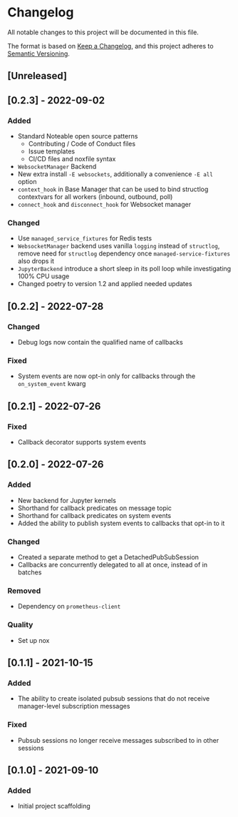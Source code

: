 # Changelog
All notable changes to this project will be documented in this file.

The format is based on [Keep a Changelog](https://keepachangelog.com/en/1.0.0/),
and this project adheres to [Semantic Versioning](https://semver.org/spec/v2.0.0.html).

## [Unreleased]

## [0.2.3] - 2022-09-02
### Added
- Standard Noteable open source patterns
  - Contributing / Code of Conduct files
  - Issue templates
  - CI/CD files and noxfile syntax
- `WebsocketManager` Backend
- New extra install `-E websockets`, additionally a convenience `-E all` option
- `context_hook` in Base Manager that can be used to bind structlog contextvars for all workers (inbound, outbound, poll)
- `connect_hook` and `disconnect_hook` for Websocket manager

### Changed
- Use `managed_service_fixtures` for Redis tests
- `WebsocketManager` backend uses vanilla `logging` instead of `structlog`, remove need for `structlog` dependency once `managed-service-fixtures` also drops it
- `JupyterBackend` introduce a short sleep in its poll loop while investigating 100% CPU usage
- Changed poetry to version 1.2 and applied needed updates

## [0.2.2] - 2022-07-28
### Changed
- Debug logs now contain the qualified name of callbacks

### Fixed
- System events are now opt-in only for callbacks through the `on_system_event` kwarg

## [0.2.1] - 2022-07-26
### Fixed
- Callback decorator supports system events

## [0.2.0] - 2022-07-26
### Added
- New backend for Jupyter kernels
- Shorthand for callback predicates on message topic
- Shorthand for callback predicates on system events
- Added the ability to publish system events to callbacks that opt-in to it

### Changed
- Created a separate method to get a DetachedPubSubSession
- Callbacks are concurrently delegated to all at once, instead of in batches

### Removed
- Dependency on `prometheus-client`

### Quality
- Set up nox

## [0.1.1] - 2021-10-15
### Added
- The ability to create isolated pubsub sessions that do not receive manager-level subscription messages

### Fixed
- Pubsub sessions no longer receive messages subscribed to in other sessions

## [0.1.0] - 2021-09-10
### Added
- Initial project scaffolding
